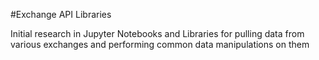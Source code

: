 #Exchange API Libraries

Initial research in Jupyter Notebooks and Libraries for pulling data from various exchanges and performing common data manipulations on them 
